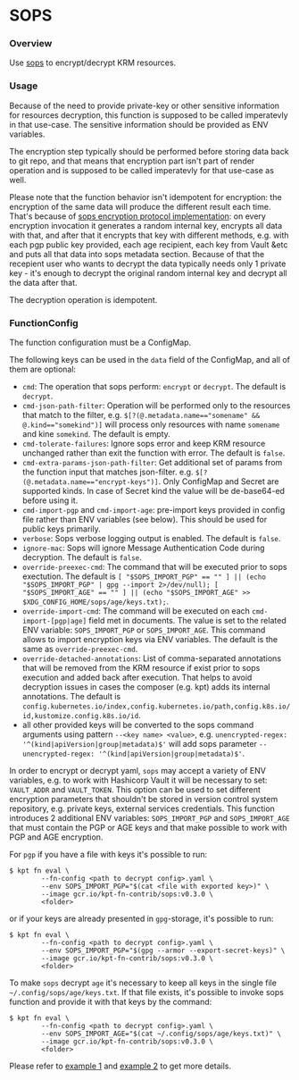 # SOPS

### Overview

Use [sops] to encrypt/decrypt KRM resources.

### Usage

Because of the need to provide private-key or other sensitive information for
resources decryption, this function is supposed to be called imperatevly in that use-case.
The sensitive information should be provided as ENV variables.

The encryption step typically should be performed before storing data back to git repo,
and that means that encryption part isn't part of render operation and is supposed to be called
imperatevly for that use-case as well.

Please note that the function behavior isn't idempotent for encryption: the encryption of the same data
will produce the different result each time. That's because of [sops encryption protocol implementation](https://github.com/mozilla/sops#encryption-protocol):
on every encryption invocation it generates a random internal key, encrypts all data with that, and after that it encrypts that key with different methods, e.g. with each pgp public key provided, each age recipient, each key from Vault &etc and puts all that data into sops metadata section. Because of that the recepient user who wants to decrypt the data typically needs only 1 private key - it's enough to decrypt the original random internal key and decrypt all the data after that.

The decryption operation is idempotent.


### FunctionConfig

The function configuration must be a ConfigMap.

The following keys can be used in the `data` field of the ConfigMap, and all of
them are optional:

- `cmd`: The operation that sops perform: `encrypt` or `decrypt`. The default
  is `decrypt`.
- `cmd-json-path-filter`: Operation will be performed only to the resources that match
  to the filter, e.g. `$[?(@.metadata.name=="somename" && @.kind=="somekind")]` will
  process only resources with name `somename` and kine `somekind`. The default is empty.
- `cmd-tolerate-failures`: Ignore sops error and keep KRM resource unchanged rather than
  exit the function with error. The default is `false`.
- `cmd-extra-params-json-path-filter`: Get additional set of params from the function input that matches json-filter. e.g. `$[?(@.metadata.name=="encrypt-keys")]`. Only
  ConfigMap and Secret are supported kinds. In case of Secret kind the value will be de-base64-ed before using it.
- `cmd-import-pgp` and `cmd-import-age`: pre-import keys provided in config file rather than ENV variables (see below). This should be used for public keys primarily.
- `verbose`: Sops verbose logging output is enabled. The default is `false`.
- `ignore-mac`: Sops will ignore Message Authentication Code during decryption. The default
  is `false`.
- `override-preexec-cmd`: The command that will be executed prior to sops exectution. The default is
  `[ "$SOPS_IMPORT_PGP" == "" ] || (echo "$SOPS_IMPORT_PGP" | gpg --import 2>/dev/null); [ "$SOPS_IMPORT_AGE" == "" ] || (echo "$SOPS_IMPORT_AGE" >> $XDG_CONFIG_HOME/sops/age/keys.txt);`.
- `override-import-cmd`: The command will be executed on each `cmd-import-[pgp|age]` field met in documents. The value is set to the 
  related ENV variable: `SOPS_IMPORT_PGP` or `SOPS_IMPORT_AGE`. This command allows to import encryption keys via ENV variables. The default is the same as `override-preexec-cmd`.
- `override-detached-annotations`: List of comma-separated annotations that will be removed from the KRM resource
  if exist prior to sops execution and added back after execution. That helps to avoid decryption issues
  in cases the composer (e.g. kpt) adds its internal annotations. The default is
  `config.kubernetes.io/index,config.kubernetes.io/path,config.k8s.io/id,kustomize.config.k8s.io/id`.
- all other provided keys will be converted to the sops command arguments using pattern `--<key name> <value>`, e.g.
  `unencrypted-regex: '^(kind|apiVersion|group|metadata)$'` will add sops parameter `--unencrypted-regex: '^(kind|apiVersion|group|metadata)$'`.

In order to encrypt or decrypt yaml, `sops` may accept a variety of ENV variables, e.g. to work
with Hashicorp Vault it will be necessary to set: `VAULT_ADDR` and
`VAULT_TOKEN`. This option can be used to set different encryption parameters that shouldn't be stored
in version control system repository, e.g. private keys, external services credentials.
This function introduces 2 additional ENV variables: `SOPS_IMPORT_PGP` and `SOPS_IMPORT_AGE` that must contain the PGP or AGE keys and that
make possible to work with PGP and AGE encryption.

For `pgp` if you have a file with keys it's possible to run:

```shell
$ kpt fn eval \
        --fn-config <path to decrypt config>.yaml \
        --env SOPS_IMPORT_PGP="$(cat <file with exported key>)" \
        --image gcr.io/kpt-fn-contrib/sops:v0.3.0 \
        <folder>
```

or if your keys are already presented in `gpg`-storage, it's possible to run:

```shell
$ kpt fn eval \
        --fn-config <path to decrypt config>.yaml \
        --env SOPS_IMPORT_PGP="$(gpg --armor --export-secret-keys)" \
        --image gcr.io/kpt-fn-contrib/sops:v0.3.0 \
        <folder>
```

To make `sops` decrypt `age` it's necessary to keep all keys in the single file `~/.config/sops/age/keys.txt`. If that file exists, it's possible to invoke sops function and provide it with that keys by the command:

```shell
$ kpt fn eval \
        --fn-config <path to decrypt config>.yaml \
        --env SOPS_IMPORT_AGE="$(cat ~/.config/sops/age/keys.txt)" \
        --image gcr.io/kpt-fn-contrib/sops:v0.3.0 \
        <folder>
```

Please refer to [example 1] and [example 2] to get more details.

[sops]: https://github.com/mozilla/sops
[example 1]: /contrib/examples/sops-age/
[example 2]: /contrib/examples/sops-pgp-and-age/
